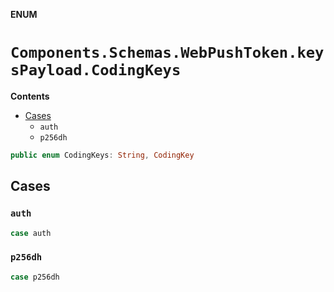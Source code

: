 **ENUM**

# `Components.Schemas.WebPushToken.keysPayload.CodingKeys`

**Contents**

- [Cases](#cases)
  - `auth`
  - `p256dh`

```swift
public enum CodingKeys: String, CodingKey
```

## Cases
### `auth`

```swift
case auth
```

### `p256dh`

```swift
case p256dh
```
